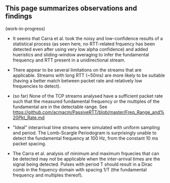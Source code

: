 ## This page summarizes observations and findings ##
(work-in-progress)
* It seems that Carra et al. took the noisy and low-confidence results of 
a statistical process (as seen here, no RTT-related frquency has been detected
even after using very low alpha confidence) and added hueristics and sliding-window averaging to
infer the fundamental frequency and RTT present in a unidirectional stream.

* There appear to be several limitations on the streams that are applicable.
Streams with long RTT (~50ms) are more likely to be suitable (having a 
better match between packet rate and relatively low frequencies to detect).

* (so far) None of the TCP streams analysed have a sufficient packet rate
such that the measured fundamental frequency or the multiples of the fundamental
are in the detectable range. See https://github.com/acmacm/PassiveRTT/blob/master/Freq_Range_and%20Pkt_Rate.md

* "Ideal" interarrival time streams were simulated with uniform sampling
and period. The Lomb-Scargle Periodogram is surprisingly unable to detect
the fundamental frequency at 100 Hz, from the constant 10 ms packet spacing.

* The Carra et al. analysis of minimum and maximum frquecies that can be detected 
may not be applicable when the inter-arrival times are the signal 
being detected. Pulses with period T should result in a Dirac comb
in the frquency domain with spacing 1/T (the fundamental frequency
and multiples thereof).
